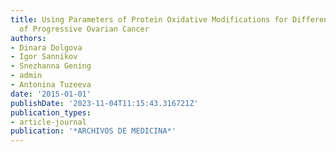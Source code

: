```yaml
---
title: Using Parameters of Protein Oxidative Modifications for Differential Diagnosis
  of Progressive Ovarian Cancer
authors:
- Dinara Dolgova
- Igor Sannikov
- Snezhanna Gening
- admin
- Antonina Tuzeeva
date: '2015-01-01'
publishDate: '2023-11-04T11:15:43.316721Z'
publication_types:
- article-journal
publication: '*ARCHIVOS DE MEDICINA*'
---
```

